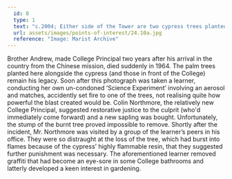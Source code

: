 ```yaml
---
  id: 8
  type: 1
  text: "c.2004; Either side of the Tower are two cypress trees planted in the 1950s by the then Principal, Brother Andrew."
  url: assets/images/points-of-interest/24.10a.jpg
  reference: "Image: Marist Archive"
---
```

Brother Andrew, made College Principal two years after his arrival in the country from the Chinese mission, died suddenly in 1964. The palm trees planted here alongside the cypress (and those in front of the College) remain his legacy. Soon after this photograph was taken a learner, conducting her own un-condoned ‘Science Experiment’ involving an aerosol and matches, accidently set fire to one of the trees, not realising quite how powerful the blast created would be. Colin Northmore, the relatively new College Principal, suggested restorative justice to the culprit (who'd immediately come forward) and a new sapling was bought. Unfortunately, the stump of the burnt tree proved impossible to remove. Shortly after the incident, Mr. Northmore was visited by a group of the learner’s peers in his office. They were so distraught at the loss of the tree, which had burst into flames because of the cypress’ highly flammable resin, that they suggested further punishment was necessary. The aforementioned learner removed graffiti that had become an eye-sore in some College bathrooms and latterly developed a keen interest in gardening.  

